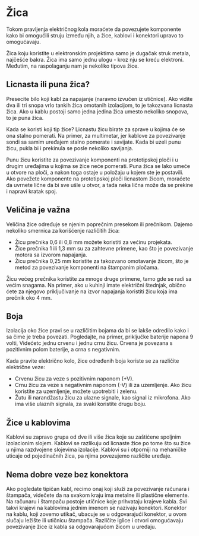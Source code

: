 # Žica

Tokom pravljenja električnog kola moraćete da povezujete komponente kako bi omogućili struju između njih, a žice, kablovi i konektori upravo to omogućavaju. 

Žica koju koristite u elektronskim projektima samo je dugačak struk metala, najčešće bakra. Žica ima samo jednu ulogu - kroz nju se kreću elektroni. Međutim, na raspolaganju nam je nekoliko tipova žice.

## Licnasta ili puna žica?

Presecite bilo koji kabl za napajanje (naravno izvučen iz utičnice). Ako vidite dva ili tri snopa vrlo tankih žica omotanih izolacijom, to je takozvana licnasta žica. Ako u kablu postoji samo jedna jedina žica umesto nekoliko snopova, to je puna žica.

Kada se koristi koji tip žice? Licnastu žicu birate za sprave u kojima će se ona stalno pomerati. Na primer, za multimetar, jer kablove za povezivanje sondi sa samim uređajem stalno pomerate i savijate. Kada bi uzeli punu žicu, pukla bi i prekinula se posle nekoliko savijanja.

Punu žicu koristite za povezivanje komponenti na prototipskoj ploči i u drugim uređajima u kojima se žice neće pomerati. Puna žica se lako umeće u otvore na ploči, a nakon toga ostaje u položaju u kojem ste je postavili. Ako povežete komponente na prototipskoj ploči licnastom žicom, moraćete da uvrnete lične da bi sve ušle u otvor, a tada neka lična može da se prekine i napravi kratak spoj.

## Veličina je važna

Veličina žice određuje se njenim poprečnim presekom ili prečnikom. Dajemo nekoliko smernica za korišćenje različitih žica:
* Žicu prečnika 0,6 ili 0,8 mm možete koristiti za većinu projekata.
* Žice prečnika 1 ili 1,3 mm su za zahtevne primene, kao što je povezivanje motora sa izvorom napajanja.
* Žicu prečnika 0,25 mm koristite za takozvano omotavanje žicom, što je metod za povezivanje komponenti na štampanim pločama.

Žicu većeg prečnika koristite za mnoge druge primene, tamo gde se radi sa većim snagama. Na primer, ako u kuhinji imate električni štednjak, obično ćete za njegovo priključivanje na izvor napajanja koristiti žicu koja ima prečnik oko 4 mm.

## Boja

Izolacija oko žice pravi se u različitim bojama da bi se lakše odredilo kako i sa čime je treba povezati. Pogledajte, na primer, priključke baterije napona 9 volti, Videćetc jednu crvenu i jednu crnu žicu. Crvena je povezana s pozitivnim polom baterije, a crna s negativnim.

Kada pravite električno kolo, žice određenih boja koriste se za različite električne veze:
* Crvenu žicu za veze s pozitivnim naponom (+V).
* Crnu žicu za veze s negativnim naponom (-V) ili za uzemljenje. Ako žicu koristite za uzemljenje, možete upotrebiti i zelenu.
* Žutu ili narandžastu žicu za ulazne signale, kao signal iz mikrofona. Ako ima više ulaznih signala, za svaki koristite drugu boju.

## Žice u kablovima

Kablovi su zapravo grupa od dve ili više žica koje su zaštićene spoljnim izolacionim slojem. Kablovi se razlikuju od licnaste žice po tome što su žice u njima razdvojene slojevima izolacije. Kablovi su i otporniji na mehaničke uticaje od pojedinačnih žica, pa njima povezujemo različite uređaje.

## Nema dobre veze bez konektora

Ako pogledate tipičan kabl, recimo onaj koji služi za povezivanje računara i štampača, videčete da na svakom kraju ima metalne ili plastične elemente. Na računaru i štampaču postoje utičnice koje prihvataju krajeve kabla. Svi takvi krajevi na kablovima jednim imenom se nazivaju konektori. Konektor na kablu, koji zovemo utikač, ubacuje se u odgovarajući konektor, u ovom slučaju ležište ili utičnicu štampača. Različite iglice i otvori omogućavaju povezivanje žice iz kabla sa odgovarajućom žicom u uređaju.
